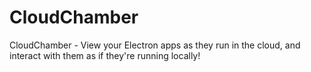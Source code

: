 # CloudChamber

CloudChamber - View your Electron apps as they run in the cloud, and interact with them as if they're running locally!
